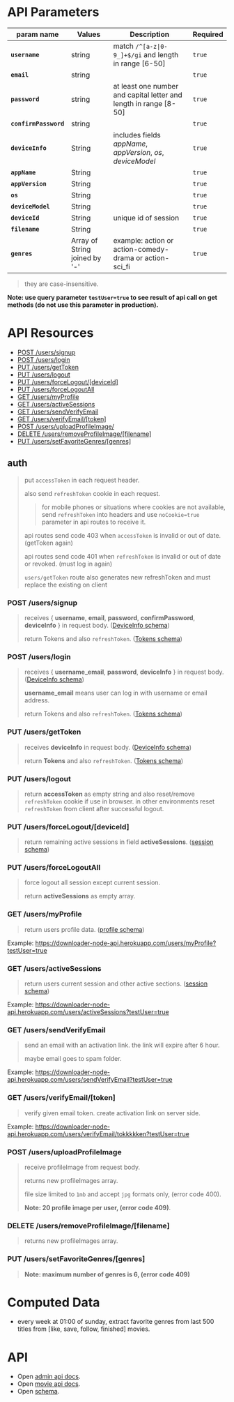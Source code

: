 # API Parameters

| param name            | Values                        | Description                                                          | Required |
|-----------------------|-------------------------------|----------------------------------------------------------------------|----------|
| **`username`**        | string                        | match <code>/^[a-z&#124;0-9_]+$/gi</code> and length in range [6-50] | `true`   |
| **`email`**           | string                        |                                                                      | `true`   |
| **`password`**        | string                        | at least one number and capital letter  and length in range [8-50]   | `true`   |
| **`confirmPassword`** | string                        |                                                                      | `true`   |
| **`deviceInfo`**      | String                        | includes fields _appName_, _appVersion_, _os_, _deviceModel_         | `true`   |
| **`appName`**         | String                        |                                                                      | `true`   |
| **`appVersion`**      | String                        |                                                                      | `true`   |
| **`os`**              | String                        |                                                                      | `true`   |
| **`deviceModel`**     | String                        |                                                                      | `true`   |
| **`deviceId`**        | String                        | unique id of session                                                 | `true`   |
| **`filename`**        | String                        |                                                                      | `true`   |
| **`genres`**          | Array of String joined by '-' | example: action or action-comedy-drama or action-sci_fi              | `true`   |


> they are case-insensitive.

**Note: use query parameter `testUser=true` to see result of api call on get methods (do not use this parameter in production).**

# API Resources

- [POST /users/signup](#post-userssignup)
- [POST /users/login](#post-userslogin)
- [PUT /users/getToken](#put-usersgettoken)
- [PUT /users/logout](#put-userslogout)
- [PUT /users/forceLogout/[deviceId]](#put-usersforcelogoutdeviceid)
- [PUT /users/forceLogoutAll](#put-usersforcelogoutall)
- [GET /users/myProfile](#get-usersmyprofile)
- [GET /users/activeSessions](#get-usersactivesessions)
- [GET /users/sendVerifyEmail](#get-userssendverifyemail)
- [GET /users/verifyEmail/[token]](#get-usersverifyemailtoken)
- [POST /users/uploadProfileImage/](#post-usersuploadprofileimage)
- [DELETE /users/removeProfileImage/[filename]](#delete-usersremoveprofileimagefilename)
- [PUT /users/setFavoriteGenres/[genres]](#put-userssetfavoritegenresgenres)


## auth
> put `accessToken` in each request header.
>
> also send `refreshToken` cookie in each request.
>> for mobile phones or situations where cookies are not available, send `refreshToken` into headers and use `noCookie=true` parameter in api routes to receive it.
>
> api routes send code 403 when `accessToken` is invalid or out of date. (getToken again)
>
> api routes send code 401 when `refreshToken` is invalid or out of date or revoked. (must log in again)
>
> `users/getToken` route also generates new refreshToken and must replace the existing on client


### POST /users/signup
> receives { __username__, __email__, __password__, __confirmPassword__, __deviceInfo__ } in request body. ([DeviceInfo schema](SCHEMA.README.md#Device-Info))
>
> return Tokens and also `refreshToken`. ([Tokens schema](SCHEMA.README.md#Tokens))


### POST /users/login
> receives { __username_email__, __password__, __deviceInfo__ } in request body. ([DeviceInfo schema](SCHEMA.README.md#Device-Info))
> 
> __username_email__ means user can log in with username or email address.
> 
> return Tokens and also `refreshToken`. ([Tokens schema](SCHEMA.README.md#Tokens))


### PUT /users/getToken
> receives __deviceInfo__ in request body. ([DeviceInfo schema](SCHEMA.README.md#Device-Info))
> 
> return __Tokens__ and also `refreshToken`. ([Tokens schema](SCHEMA.README.md#Tokens))


### PUT /users/logout
> return __accessToken__ as empty string and also reset/remove `refreshToken` cookie if use in browser. in other environments reset `refreshToken` from client after successful logout.


### PUT /users/forceLogout/[deviceId]
> return remaining active sessions in field __activeSessions__. ([session schema](SCHEMA.README.md#Session))


### PUT /users/forceLogoutAll
> force logout all session except current session.
> 
> return __activeSessions__ as empty array.


### GET /users/myProfile
> return users profile data. ([profile schema](SCHEMA.README.md#Profile))

Example: https://downloader-node-api.herokuapp.com/users/myProfile?testUser=true


### GET /users/activeSessions
> return users current session and other active sections. ([session schema](SCHEMA.README.md#Session))

Example: https://downloader-node-api.herokuapp.com/users/activeSessions?testUser=true


### GET /users/sendVerifyEmail
> send an email with an activation link. the link will expire after 6 hour.
> 
> maybe email goes to spam folder.

Example: https://downloader-node-api.herokuapp.com/users/sendVerifyEmail?testUser=true


### GET /users/verifyEmail/[token]
> verify given email token. create activation link on server side.

Example: https://downloader-node-api.herokuapp.com/users/verifyEmail/tokkkkken?testUser=true


### POST /users/uploadProfileImage
> receive profileImage from request body.
> 
> returns new profileImages array.
> 
> file size limited to `1mb` and accept `jpg` formats only, (error code 400).
> 
> **Note: 20 profile image per user, (error code 409)**.


### DELETE /users/removeProfileImage/[filename]
> returns new profileImages array.


### PUT /users/setFavoriteGenres/[genres]
> **Note: maximum number of genres is 6, (error code 409)**


# Computed Data
- every week at 01:00 of sunday, extract favorite genres from last 500 titles from [like, save, follow, finished] movies.


# API
- Open [admin api docs](API.ADMIN.README.md).
- Open [movie api docs](API.MOVIES.README.md).
- Open [schema](SCHEMA.README.md).
